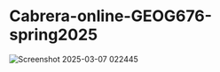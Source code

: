 # Cabrera-online-GEOG676-spring2025
![Screenshot 2025-03-07 022445](https://github.com/user-attachments/assets/7e721192-809c-43f2-8317-39e3483596d1)
